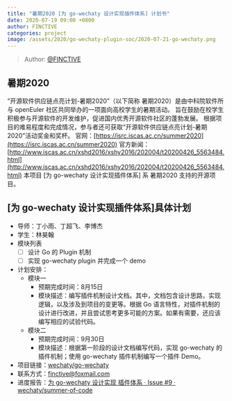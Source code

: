 ```yaml
---
title: "暑期2020 [为 go-wechaty 设计实现插件体系] 计划书"
date: 2020-07-19 09:00 +0800
author: FINCTIVE
categories: project
image: /assets/2020/go-wechaty-plugin-soc/2020-07-21-go-wechaty.png
---
```

> Author: [@FINCTIVE](https://github.com/finctive)

## 暑期2020

“开源软件供应链点亮计划-暑期2020”（以下简称 暑期2020）是由中科院软件所与 openEuler 社区共同举办的一项面向高校学生的暑期活动。
旨在鼓励在校学生积极参与开源软件的开发维护，促进国内优秀开源软件社区的蓬勃发展。
根据项目的难易程度和完成情况，参与者还可获取“开源软件供应链点亮计划-暑期2020”活动奖金和奖杯。
官网：[https://isrc.iscas.ac.cn/summer2020](https://isrc.iscas.ac.cn/summer2020) 官方新闻：[http://www.iscas.ac.cn/xshd2016/xshy2016/202004/t20200426_5563484.html](http://www.iscas.ac.cn/xshd2016/xshy2016/202004/t20200426_5563484.html)
本项目 [为 go-wechaty 设计实现插件体系] 系 暑期2020 支持的开源项目。

## [为 go-wechaty 设计实现插件体系]具体计划

- 导师：丁小雨、丁超飞、李博杰
- 学生：林昊翰
- 模块列表
  - [ ] 设计 Go 的 Plugin 机制
  - [ ] 实现 go-wechaty plugin 并完成一个 demo
- 计划安排：
  - 模块一
    - 预期完成时间：8月15日
    - 模块描述：编写插件机制设计文档。其中，文档包含设计思路，实现逻辑，以及涉及到项目的变更等。根据 Go 语言特性，对插件机制的设计进行改进，并且尝试思考更多可能的方案。如果有需要，还应该编写相应的试验代码。
  - 模块二
    - 预期完成时间：9月30日
    - 模块描述：根据第一阶段的设计文档编写代码，实现 go-wechaty 的插件机制；使用 go-wechaty 插件机制编写一个插件 Demo。
- 项目链接：[wechaty/go-wechaty](https://github.com/wechaty/go-wechaty)
- 联系方式：finctive@foxmail.com
- 进度报告：[为 go-wechaty 设计实现 插件体系 · Issue #9 · wechaty/summer-of-code](https://github.com/wechaty/summer-of-code/issues/9)
